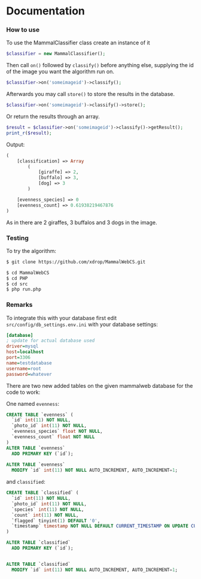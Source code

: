 # Documentation

### How to use
To use the MammalClassifier class create an instance of it
```php
$classifier = new MammalClassifier();
```
Then call `on()` followed by `classify()` before anything else, supplying the id of the image you want the algorithm run on.

```php
$classifier->on('someimageid')->classify();
```

Afterwards you may call `store()` to store the results in the database.
```php
$classifier->on('someimageid')->classify()->store();
```

Or return the results through an array.

```php
$result = $classifier->on('someimageid')->classify()->getResult();
print_r($result);
```

Output:
```php
(
    [classification] => Array
        (
            [giraffe] => 2,
            [buffalo] => 3,
            [dog] => 3
        )

    [evenness_species] => 0
    [evenness_count] => 0.61938219467876
)
```
As in there are 2 giraffes, 3 buffalos and 3 dogs in the image.



### Testing

To try the algorithm:

```sh
$ git clone https://github.com/xdrop/MammalWebCS.git
```

```sh
$ cd MammalWebCS
$ cd PHP
$ cd src
$ php run.php
```

### Remarks
To integrate this with your database first edit `src/config/db_settings.env.ini` with your database settings:
```ini
[database]
; update for actual database used
driver=mysql
host=localhost
port=3306
name=testdatabase
username=root
password=whatever
```

There are two new added tables on the given mammalweb database for the code to work:

One named `evenness`:
```sql
CREATE TABLE `evenness` (
  `id` int(11) NOT NULL,
  `photo_id` int(11) NOT NULL,
  `evenness_species` float NOT NULL,
  `evenness_count` float NOT NULL
)
ALTER TABLE `evenness`
  ADD PRIMARY KEY (`id`);
  
ALTER TABLE `evenness`
  MODIFY `id` int(11) NOT NULL AUTO_INCREMENT, AUTO_INCREMENT=1;
```

and `classified`:
```sql
CREATE TABLE `classified` (
  `id` int(11) NOT NULL,
  `photo_id` int(11) NOT NULL,
  `species` int(11) NOT NULL,
  `count` int(11) NOT NULL,
  `flagged` tinyint(1) DEFAULT '0',
  `timestamp` timestamp NOT NULL DEFAULT CURRENT_TIMESTAMP ON UPDATE CURRENT_TIMESTAMP
)

ALTER TABLE `classified`
  ADD PRIMARY KEY (`id`);


ALTER TABLE `classified`
  MODIFY `id` int(11) NOT NULL AUTO_INCREMENT, AUTO_INCREMENT=1;
```

